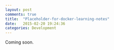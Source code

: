 ```yaml
---
layout: post
comments: true
title:  "Placeholder-for-docker-learning-notes"
date:   2015-02-20 19:24:36
categories: Development
---
```


Coming soon.